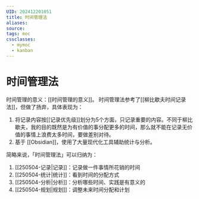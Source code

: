```yaml
---
UID: 202412201051
title: 时间管理法
aliases: 
source: 
tags: moc
cssclasses:
  - mymoc
  - kanban
---
```

# 时间管理法
时间管理的意义：[[时间管理的意义]]。
时间管理法参考了[[柳比歇夫时间记录法]]，但做了扬弃，具体表现为：
1. 将记录内容按[[记录优先级]]划分为5个方面，只记录重要的内容。不同于柳比歇夫，我的目的既然是为有价值的事分配更多的时间，那么就不能在记录无价值的事情上浪费太多时间，要做差别对待。
2. 基于 [[Obsidian]]，使用了大量现代化工具辅助统计与分析。

简略来说，「时间管理法」可以归纳为：
1. [[250504-记录|记录]]：记录做一件事情所花销的时间
2. [[250504-统计|统计]]：看到时间的分配方式
3. [[250504-分析|分析]]：分析哪些时间、实践是有意义的
4. [[250504-规划|规划]]：调整未来时间分配和计划

